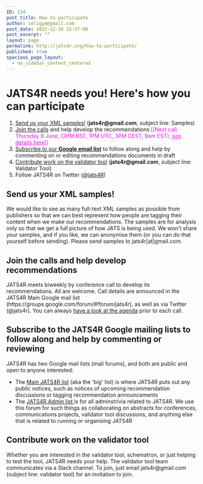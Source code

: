 ```yaml
---
ID: 134
post_title: How to participate
author: seligym@gmail.com
post_date: 2015-12-16 15:37:00
post_excerpt: ""
layout: page
permalink: http://jats4r.org/how-to-participate/
published: true
spacious_page_layout:
  - no_sidebar_content_centered
---
```

<h1>JATS4R needs you! Here's how you can participate</h1>
<ol class="quick-list">
	<li><a href="#send-xml">Send us your XML samples!</a> (<strong>jats4r@gmail.com</strong>, subject line: Samples)</li>
	<li><a href="#join-calls">Join the calls</a> and help develop the recommendations <span style="color: #ff00ff;">[[Next call: Thursday 9 June, (2PM BST, 1PM UTC, 3PM CEST, 9am EST); <a style="color: #ff00ff;" href="https://docs.google.com/document/d/134cXv6KY0Py0E0KsgEL1ExvkkcWfEa3wKsMmV353T38/edit#">see details here</a>]]</span></li>
	<li><a href="#subscribe">Subscribe to our <strong>Google email list</strong></a> to follow along and help by commenting on or editing recommendations documents in draft</li>
	<li><a href="#contribute-validator">Contribute work on the validator tool</a> (<strong>jats4r@gmail.com</strong>, subject line: Validator Tool)</li>
	<li>Follow JATS4R on Twitter (<a href="https://twitter.com/JATS4R" target="_blank">@jats4R</a>)</li>
</ol>
<h2 id="send-xml">Send us your XML samples!</h2>
We would like to see as many full-text XML samples as possible from publishers so that we can best represent how people are tagging their content when we make our recommendations. The samples are for analysis only so that we get a full picture of how JATS is being used. We won't share your samples, and if you like, we can anonymise them (or you can do that yourself before sending). Please send samples to jats4r[at]gmail.com.
<h2 id="join-calls">Join the calls and help develop recommendations</h2>
JATS4R meets biweekly by conference call to develop its recommendations. All are welcome. Call details are announced in the JATS4R Main Google mail list (https://groups.google.com/forum/#!forum/jats4r), as well as via Twitter (@jats4r). You can always <a href="https://docs.google.com/document/d/134cXv6KY0Py0E0KsgEL1ExvkkcWfEa3wKsMmV353T38/edit" target="_blank">have a look at the agenda</a> prior to each call.
<h2 id="subscribe">Subscribe to the JATS4R Google mailing lists to follow along and help by commenting or reviewing</h2>
JATS4R has two Google mail lists (mail forums), and both are public and open to anyone interested:
<ul>
	<li>The <a href="https://groups.google.com/forum/#!forum/jats4r">Main JATS4R list</a> (aka the 'big' list) is where JATS4R puts out any public notices, such as notices of upcoming recommendation discussions or tagging recommendation announcements</li>
	<li>The <a href="https://groups.google.com/forum/#!forum/jats4r-admin">JATS4R Admin list </a>is for all adminstrivia related to JATS4R. We use this forum for such things as collaborating on abstracts for conferences, communications projects, validator tool discussions, and anything else that is related to running or organising JATS4R</li>
</ul>
<h2 id="contribute-validator">Contribute work on the validator tool</h2>
Whether you are interested in the validator tool, schematron, or just helping to test the tool, JATS4R needs your help. The validator tool team communicates via a Slack channel. To join, just email jats4r@gmail.com (subject line: validator tool) for an invitation to join.
<h2></h2>